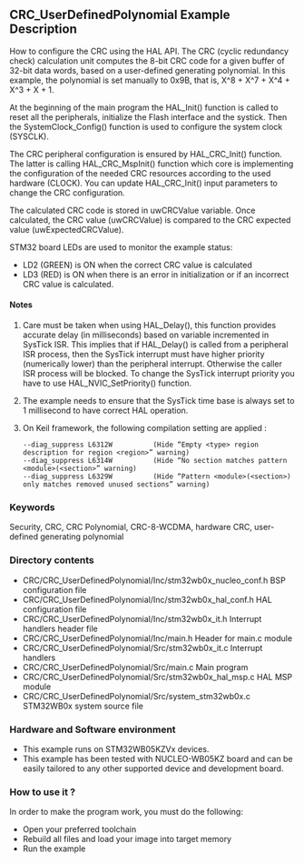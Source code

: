 ## <b>CRC_UserDefinedPolynomial Example Description</b>

How to configure the CRC using the HAL API. The CRC (cyclic
redundancy check) calculation unit computes the 8-bit CRC code for a given
buffer of 32-bit data words, based on a user-defined generating polynomial.
In this example, the polynomial is set manually to 0x9B, that is,
X^8 + X^7 + X^4 + X^3 + X + 1.

At the beginning of the main program the HAL_Init() function is called to reset 
all the peripherals, initialize the Flash interface and the systick.
Then the SystemClock_Config() function is used to configure the system
clock (SYSCLK).

The CRC peripheral configuration is ensured by HAL_CRC_Init() function.
The latter is calling HAL_CRC_MspInit() function which core is implementing
the configuration of the needed CRC resources according to the used hardware (CLOCK). 
You can update HAL_CRC_Init() input parameters to change the CRC configuration.

The calculated CRC code is stored in uwCRCValue variable.
Once calculated, the CRC value (uwCRCValue) is compared to the CRC expected value (uwExpectedCRCValue).

STM32 board LEDs are used to monitor the example status:

  - LD2 (GREEN) is ON when the correct CRC value is calculated
  - LD3 (RED) is ON when there is an error in initialization or if an incorrect CRC value is calculated.

#### <b>Notes</b> 

1. Care must be taken when using HAL_Delay(), this function provides accurate delay (in milliseconds)
   based on variable incremented in SysTick ISR. This implies that if HAL_Delay() is called from
   a peripheral ISR process, then the SysTick interrupt must have higher priority (numerically lower)
   than the peripheral interrupt. Otherwise the caller ISR process will be blocked.
   To change the SysTick interrupt priority you have to use HAL_NVIC_SetPriority() function.
      
2. The example needs to ensure that the SysTick time base is always set to 1 millisecond
   to have correct HAL operation.

 3. On Keil framework, the following compilation setting are applied :
    
        --diag_suppress L6312W          (Hide “Empty <type> region description for region <region>” warning)
        --diag_suppress L6314W          (Hide “No section matches pattern <module>(<section>” warning)
        --diag_suppress L6329W          (Hide “Pattern <module>(<section>) only matches removed unused sections” warning)
    
### <b>Keywords</b>

Security, CRC, CRC Polynomial, CRC-8-WCDMA, hardware CRC, user-defined generating polynomial

### <b>Directory contents</b>

  - CRC/CRC_UserDefinedPolynomial/Inc/stm32wb0x_nucleo_conf.h     BSP configuration file
  - CRC/CRC_UserDefinedPolynomial/Inc/stm32wb0x_hal_conf.h    HAL configuration file
  - CRC/CRC_UserDefinedPolynomial/Inc/stm32wb0x_it.h          Interrupt handlers header file
  - CRC/CRC_UserDefinedPolynomial/Inc/main.h                  Header for main.c module
  - CRC/CRC_UserDefinedPolynomial/Src/stm32wb0x_it.c          Interrupt handlers
  - CRC/CRC_UserDefinedPolynomial/Src/main.c                  Main program
  - CRC/CRC_UserDefinedPolynomial/Src/stm32wb0x_hal_msp.c     HAL MSP module 
  - CRC/CRC_UserDefinedPolynomial/Src/system_stm32wb0x.c      STM32WB0x system source file

     
### <b>Hardware and Software environment</b> 

  - This example runs on STM32WB05KZVx devices.
  - This example has been tested with NUCLEO-WB05KZ board and can be
    easily tailored to any other supported device and development board.

### <b>How to use it ?</b> 

In order to make the program work, you must do the following:

 - Open your preferred toolchain 
 - Rebuild all files and load your image into target memory
 - Run the example
